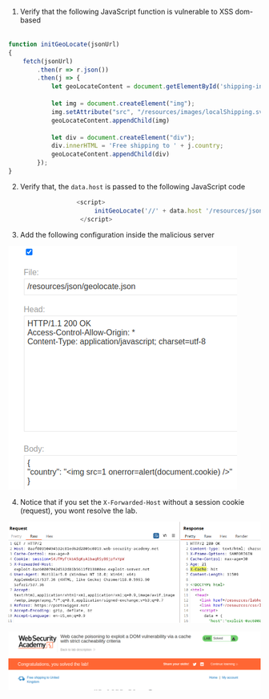 

1. Verify that the following JavaScript function is vulnerable to XSS dom-based

```javascript

function initGeoLocate(jsonUrl)
{
    fetch(jsonUrl)
        .then(r => r.json())
        .then(j => {
            let geoLocateContent = document.getElementById('shipping-info');

            let img = document.createElement("img");
            img.setAttribute("src", "/resources/images/localShipping.svg");
            geoLocateContent.appendChild(img)

            let div = document.createElement("div");
            div.innerHTML = 'Free shipping to ' + j.country;
            geoLocateContent.appendChild(div)
        });
}

```

2. Verify that, the `data.host` is passed to the following JavaScript code

```javascript
                   <script>
                        initGeoLocate('//' + data.host '/resources/json/geolocate.json');
                    </script>
```

3. Add the following configuration inside the malicious server

![](/static/img/Pasted_image_20231116152952.png)

4. Notice that if you set the `X-Forwarded-Host` without a session cookie (request), you wont resolve the lab.

![](/static/img/Pasted_image_20231116154301.png)

![](/static/img/Pasted_image_20231116154323.png)


